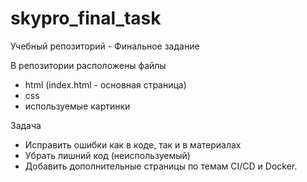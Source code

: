 # skypro_final_task
Учебный репозиторий - Финальное задание

В репозитории расположены файлы 
- html (index.html - основная страница)
- css
- используемые картинки

Задача
- Исправить ошибки как в коде, так и в материалах
- Убрать лишний код (неиспользуемый)
- Добавить дополнительные страницы по темам CI/CD и Docker.
